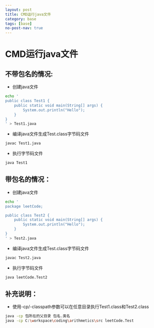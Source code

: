 ```yaml
---
layout: post
title: CMD运行java文件
category: base
tags: [base]
no-post-nav: true
---
```

# CMD运行java文件
## 不带包名的情况:
- 创建java文件
```sh
echo '
public class Test1 {
    public static void main(String[] args) {
        System.out.println("Hello");
    }
}
' > Test1.java
```
- 编译java文件生成Test.class字节码文件
```sh
javac Test1.java
```
- 执行字节码文件
```sh
java Test1
```
## 带包名的情况：
- 创建java文件
```sh
echo '
package leetCode;

public class Test2 {
    public static void main(String[] args) {
        System.out.println("Hello");
    }
}
' > Test2.java
```
- 编译java文件生成Test.class字节码文件
```sh
javac Test2.java
```
- 执行字节码文件
```sh
java leetCode.Test2
```
## 补充说明：
- 使用-cp/-classpath参数可以在任意目录执行Test1.class和Test2.class
```sh
java -cp 包所在的父目录 包名.类名
java -cp C:\workspace\coding\arithmetics\src leetCode.Test
```

